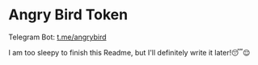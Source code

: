 # Angry Bird Token

Telegram Bot: <a target="_blank" href="t.me/AngryBirdToken_bot/angrybird.">t.me/angrybird</a>

<p>I am too sleepy to finish this Readme, but I'll definitely write it later!😴😌</p>
